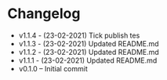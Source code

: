 # Changelog

- v1.1.4 - (23-02-2021) Tick publish tes
- v1.1.3 - (23-02-2021) Updated README.md
- v1.1.2 - (23-02-2021) Updated README.md
- v1.1.1 - (23-02-2021) Updated README.md
- v0.1.0 – Initial commit
